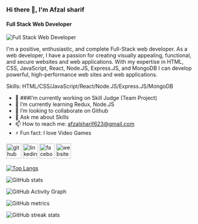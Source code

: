 ### Hi there 👋, I'm Afzal sharif
#### Full Stack Web Developer
![Full Stack Web Developer](https://media.licdn.com/dms/image/D5616AQGBq2BP13E1VQ/profile-displaybackgroundimage-shrink_350_1400/0/1670484865071?e=1684368000&v=beta&t=Ug4AtEjdbpQFAD2lW8K_KIBGrh36fU2hb0ZRvJkqit4)

I'm a positive, enthusiastic, and complete Full-Stack web developer.
As a web developer, I have a passion for creating visually appealing, functional, and secure websites and web applications. With my expertise in HTML, CSS, JavaScript, React, Node.JS, Express.JS, and MongoDB I can develop powerful, high-performance web sites and web applications.  

Skills: HTML/CSS/JavaScript/React/Node.JS/Express.JS/MongoDB

- 🔭 ###I’m currently working on Skill Judge (Team Project) 
- 🌱 I’m currently learning Redux, Node.JS 
- 👯 I’m looking to collaborate on Github 
- 💬 Ask me about Skills 
- 📫 How to reach me: afzalsharif623@gmail.com 
- ⚡ Fun fact: I love Video Games 


[<img src='https://cdn.jsdelivr.net/npm/simple-icons@3.0.1/icons/github.svg' alt='github' height='40'>](https://github.com/FreeDom-Coder007)  [<img src='https://cdn.jsdelivr.net/npm/simple-icons@3.0.1/icons/linkedin.svg' alt='linkedin' height='40'>](https://www.linkedin.com/in/https://www.linkedin.com/in/afzal-sharif-full-stack-developer//)  [<img src='https://cdn.jsdelivr.net/npm/simple-icons@3.0.1/icons/facebook.svg' alt='facebook' height='40'>](https://www.facebook.com/mohummad.afzal.12)  [<img src='https://cdn.jsdelivr.net/npm/simple-icons@3.0.1/icons/icloud.svg' alt='website' height='40'>](https://afzal-sharif.netlify.app/)  

[![Top Langs](https://github-readme-stats.vercel.app/api/top-langs/?username=FreeDom-Coder007)](https://github.com/anuraghazra/github-readme-stats)

![GitHub stats](https://github-readme-stats.vercel.app/api?username=FreeDom-Coder007&show_icons=true)  

![GitHub Activity Graph](https://activity-graph.herokuapp.com/graph?username=FreeDom-Coder007)  

![GitHub metrics](https://metrics.lecoq.io/FreeDom-Coder007)  

![GitHub streak stats](https://streak-stats.demolab.com/?user=FreeDom-Coder007)  
